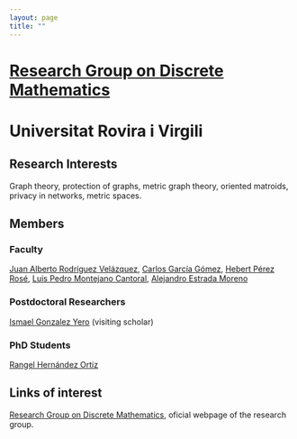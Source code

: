 ```yaml
---
layout: page
title: ""
---
```


# [Research Group on Discrete Mathematics](https://deim.urv.cat/~discrete-math/RGoDM/index.html)

# Universitat Rovira i Virgili



## Research Interests

Graph theory, protection of graphs, metric graph theory, oriented matroids, privacy in networks, metric spaces.

## Members

### Faculty
[Juan Alberto Rodríguez Velázquez](https://deim.urv.cat/~juanalberto.rodriguez/), [Carlos García Gómez](https://deim.urv.cat/personal/llistat/23.html), [Hebert Pérez Rosé](https://deim.urv.cat/personal/llistat/551.html), [Luis Pedro Montejano Cantoral](https://sites.google.com/site/luispedromontejanohomepage/), [Alejandro Estrada Moreno](https://sites.google.com/view/alejandro-estrada-moreno)



### Postdoctoral Researchers

[Ismael Gonzalez Yero](https://d101.uca.es/pags-personales-ismael-gonzalez-index_html/) (visiting scholar)

### PhD Students

[Rangel Hernández Ortiz](https://deim.urv.cat/personal/llistat/694.html)

## Links of interest

[Research Group on Discrete Mathematics](https://deim.urv.cat/~discrete-math/RGoDM/index.html), oficial webpage of the research group.



